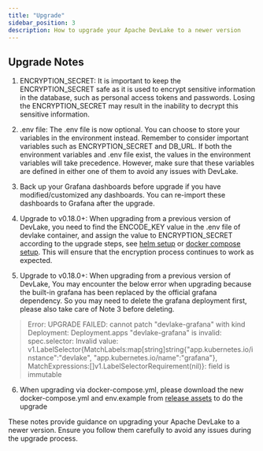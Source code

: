 ```yaml
---
title: "Upgrade"
sidebar_position: 3
description: How to upgrade your Apache DevLake to a newer version
---
```


## Upgrade Notes

1. ENCRYPTION_SECRET: It is important to keep the ENCRYPTION_SECRET safe as it is used to encrypt sensitive information in the database, such as personal access tokens and passwords. Losing the ENCRYPTION_SECRET may result in the inability to decrypt this sensitive information.

2. .env file: The .env file is now optional. You can choose to store your variables in the environment instead. Remember to consider important variables such as ENCRYPTION_SECRET and DB_URL. If both the environment variables and .env file exist, the values in the environment variables will take precedence. However, make sure that these variables are defined in either one of them to avoid any issues with DevLake.

3. Back up your Grafana dashboards before upgrade if you have modified/customized any dashboards. You can re-import these dashboards to Grafana after the upgrade.

4. Upgrade to v0.18.0+: When upgrading from a previous version of DevLake, you need to find the ENCODE_KEY value in the .env file of devlake container, and assign the value to ENCRYPTION_SECRET according to the upgrade steps, see [helm setup](https://devlake.apache.org/docs/next/GettingStarted/HelmSetup) or [docker compose setup](https://devlake.apache.org/docs/next/GettingStarted/DockerComposeSetup). This will ensure that the encryption process continues to work as expected.

5. Upgrade to v0.18.0+: When upgrading from a previous version of DevLake, You may encounter the below error when upgrading because the built-in grafana has been replaced by the official grafana dependency. So you may need to delete the grafana deployment first, please also take care of Note 3 before deleting.

> Error: UPGRADE FAILED: cannot patch "devlake-grafana" with kind Deployment: Deployment.apps "devlake-grafana" is invalid: spec.selector: Invalid value: v1.LabelSelector{MatchLabels:map[string]string{"app.kubernetes.io/instance":"devlake", "app.kubernetes.io/name":"grafana"}, MatchExpressions:[]v1.LabelSelectorRequirement(nil)}: field is immutable

6. When upgrading via docker-compose.yml, please download the new docker-compose.yml and env.example from [release assets](https://github.com/apache/incubator-devlake/releases) to do the upgrade

These notes provide guidance on upgrading your Apache DevLake to a newer version. Ensure you follow them carefully to avoid any issues during the upgrade process.
